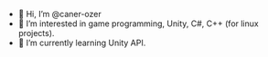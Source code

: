 - 👋 Hi, I’m @caner-ozer
- 👀 I’m interested in game programming, Unity, C#, C++ (for linux projects).
- 🌱 I’m currently learning Unity API.

<!---
caner-ozer/caner-ozer is a ✨ special ✨ repository because its `README.md` (this file) appears on your GitHub profile.
You can click the Preview link to take a look at your changes.
--->
